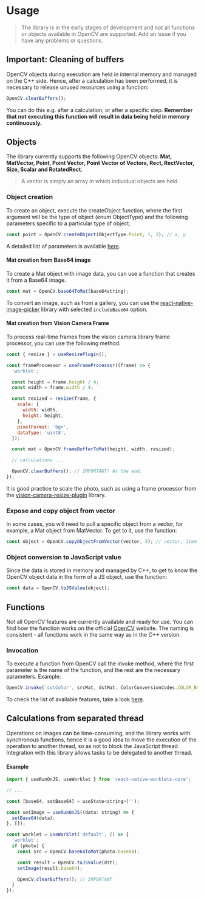 # Usage

> The library is in the early stages of development and not all functions or objects available in OpenCV are supported. Add an issue if you have any problems or questions.

## **Important**: Cleaning of buffers

OpenCV objects during execution are held in internal memory and managed on the C++ side. Hence, after a calculation has been performed, it is necessary to release unused resources using a function:

```js
OpenCV.clearBuffers();
```

You can do this e.g. after a calculation, or after a specific step. **Remember that not executing this function will result in data being held in memory continuously.**


## Objects

The library currently supports the following OpenCV objects: **Mat, MatVector, Point, Point Vector, Point Vector of Vectors, Rect, RectVector, Size, Scalar and RotatedRect.**

> A vector is simply an array in which individual objects are held.

### Object creation

To create an object, execute the createObject function, where the first argument will be the type of object (enum ObjectType) and the following parameters specific to a particular type of object.

```js
const point = OpenCV.createObject(ObjectType.Point, 1, 2); // x, y
```

A detailed list of parameters is available [here]().

#### Mat creation from Base64 image

To create a Mat object with image data, you can use a function that creates it from a Base64 image. 

```js
const mat = OpenCV.base64ToMat(base64string);
```

To convert an image, such as from a gallery, you can use the [react-native-image-picker](https://github.com/react-native-image-picker/react-native-image-picker) library with selected `includeBase64` option.

#### Mat creation from Vision Camera Frame

To process real-time frames from the vision camera library frame processor, you can use the following method:

```js
const { resize } = useResizePlugin();

const frameProcessor = useFrameProcessor((frame) => {
  'worklet';

  const height = frame.height / 4;
  const width = frame.width / 4;

  const resized = resize(frame, {
    scale: {
      width: width,
      height: height,
    },
    pixelFormat: 'bgr',
    dataType: 'uint8',
  });

  const mat = OpenCV.frameBufferToMat(height, width, resized);

  // calculations ...

  OpenCV.clearBuffers(); // IMPORTANT! At the end.
});
```

It is good practice to scale the photo, such as using a frame processor from the [vision-camera-resize-plugin](https://github.com/mrousavy/vision-camera-resize-plugin) library. 


### Expose and copy object from vector

In some cases, you will need to pull a specific object from a vector, for example, a Mat object from MatVector. To get to it, use the function:

```js
const object = OpenCV.copyObjectFromVector(vector, 3); // vector, item index
```

### Object conversion to JavaScript value

Since the data is stored in memory and managed by C++, to get to know the OpenCV object data in the form of a JS object, use the function:

```js
const data = OpenCV.toJSValue(object);
```


## Functions

Not all OpenCV features are currently available and ready for use. You can find how the function works on the official [OpenCV](https://opencv.org) website. The naming is consistent - all functions work in the same way as in the C++ version.

### Invocation
To execute a function from OpenCV call the invoke method, where the first parameter is the name of the function, and the rest are the necessary parameters. Example:

```js
OpenCV.invoke('cvtColor', srcMat, dstMat, ColorConversionCodes.COLOR_BGR2HSV);
```

To check the list of available features, take a look [here](./availablefunctions.md). 



## Calculations from separated thread

Operations on images can be time-consuming, and the library works with synchronous functions, hence it is a good idea to move the execution of the operation to another thread, so as not to block the JavaScript thread. Integration with this library allows tasks to be delegated to another thread.


#### Example

```js
import { useRunOnJS, useWorklet } from 'react-native-worklets-core';

// ...

const [base64, setBase64] = useState<string>('');

const setImage = useRunOnJS((data: string) => {
  setBase64(data);
}, []);

const worklet = useWorklet('default', () => {
  'worklet';
  if (photo) {
    const src = OpenCV.base64ToMat(photo.base64);

    const result = OpenCV.toJSValue(dst);
    setImage(result.base64);

    OpenCV.clearBuffers(); // IMPORTANT
  }
});

```